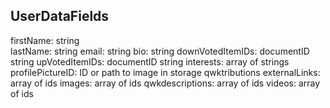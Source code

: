 ## UserDataFields 
firstName: string <br>
lastName: string 
email: string 
bio: string 
downVotedItemIDs: documentID string 
upVotedItemIDs: documentID string 
interests: array of strings 
profilePictureID: ID or path to image in storage 
qwktributions 
        externalLinks: array of ids 
        images: array of ids 
        qwkdescriptions: array of ids 
        videos: array of ids 
